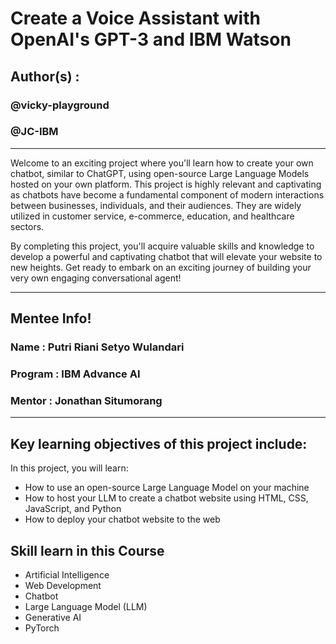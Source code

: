 # Create a Voice Assistant with OpenAI's GPT-3 and IBM Watson

## Author(s) : 
### @vicky-playground
### @JC-IBM

-------------------------------------------------------

Welcome to an exciting project where you'll learn how to create your own chatbot, similar to ChatGPT, using open-source Large Language Models hosted on your own platform. This project is highly relevant and captivating as chatbots have become a fundamental component of modern interactions between businesses, individuals, and their audiences. They are widely utilized in customer service, e-commerce, education, and healthcare sectors.

By completing this project, you'll acquire valuable skills and knowledge to develop a powerful and captivating chatbot that will elevate your website to new heights. Get ready to embark on an exciting journey of building your very own engaging conversational agent!

--------------------------------------------------------
## Mentee Info!
### Name : Putri Riani Setyo Wulandari
### Program : IBM Advance AI
### Mentor : Jonathan Situmorang
--------------------------------------------------------

## Key learning objectives of this project include:
In this project, you will learn:
- How to use an open-source Large Language Model on your machine
- How to host your LLM to create a chatbot website using HTML, CSS, JavaScript, and Python
- How to deploy your chatbot website to the web

## Skill learn in this Course
- Artificial Intelligence
- Web Development
- Chatbot
- Large Language Model (LLM)
- Generative AI
- PyTorch
